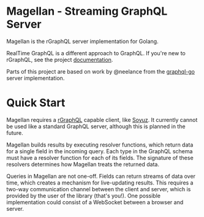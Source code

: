 Magellan - Streaming GraphQL Server
====================================

Magellan is the rGraphQL server implementation for Golang.

RealTime GraphQL is a different approach to GraphQL. If you're new to rGraphQL, see the project [documentation](https://github.com/rgraphql/rgraphql).

Parts of this project are based on work by @neelance from the [graphql-go](https://github.com/neelance/graphql-go) server implementation.

Quick Start
===========

Magellan requires a [rGraphQL](https://github.com/rgraphql/rgraphql) capable client, like [Soyuz](https://github.com/rgraphql/soyuz). It currently cannot be used like a standard GraphQL server, although this is planned in the future.

Magellan builds results by executing resolver functions, which return data for a single field in the incoming query. Each type in the GraphQL schema must have a resolver function for each of its fields. The signature of these resolvers determines how Magellan treats the returned data.

Queries in Magellan are not one-off. Fields can return streams of data over time, which creates a mechanism for live-updating results. This requires a two-way communication channel between the client and server, which is provided by the user of the library (that's you!). One possible implementation could consist of a WebSocket between a browser and server.
